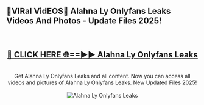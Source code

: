 <h2>🔴VIRal VidEOS🔴 Alahna Ly Onlyfans Leaks Videos And Photos - Update Files 2025!</h2>
<br>
<div align="center">
<h2><a href="https://virallinks.top/odZfE0" rel="nofollow">🔴 CLICK HERE 🌐==►► Alahna Ly Onlyfans Leaks</a></h2>
<br>
Get Alahna Ly Onlyfans Leaks and all content. Now you can access all videos and pictures of Alahna Ly Onlyfans Leaks. New Updated Files 2025!
<br>
<br>
<a href="https://virallinks.top/odZfE0" rel="nofollow" data-target="animated-image.originalLink"><img src="https://i.imgur.com/dJHk4Zq.gif)" alt="Alahna Ly Onlyfans Leaks" style="max-width: 100%; display: inline-block;" data-target="animated-image.originalImage"></a>
</div>
<br>
